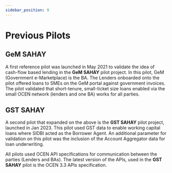```yaml
---
sidebar_position: 9
---
```


# Previous Pilots

## GeM SAHAY

A first reference pilot was launched in May 2021 to validate the idea of cash-flow based lending in the **GeM SAHAY** pilot project. In this pilot, GeM (Government e-Marketplace) is the BA. The Lenders onboarded onto the pilot offered loans to SMEs on the GeM portal against government invoices. The pilot validated that short-tenure, small-ticket size loans enabled via the small OCEN network (lenders and one BA) works for all parties. 

## GST SAHAY

A second pilot that expanded on the above is the **GST SAHAY** pilot project, launched in Jan 2023. This pilot used GST data to enable working capital loans where SIDBI acted as the Borrower Agent. An additional parameter for validation on this pilot was the inclusion of the Account Aggregator data for loan underwriting. 

All pilots used OCEN API specifications for communication between the parties (Lenders and BAs). The latest version of the APIs, used in the **GST SAHAY** pilot is the OCEN 3.3 APIs specification.  
